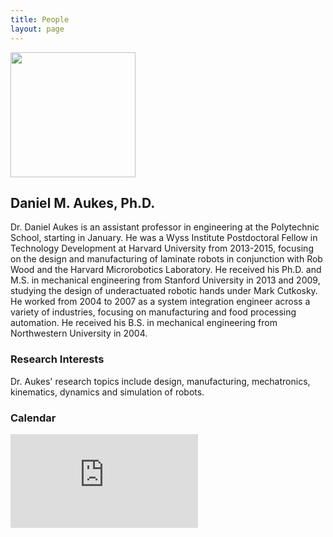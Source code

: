 ```yaml
---
title: People
layout: page
---
```


<div class="row">
  <div class="col-md-3">
    <img class="img-fluid" src="{{site.baseurl}}/assets/images/headshot-small.jpg" height="200px">
  </div>

<h2> Daniel M. Aukes, Ph.D.</h2>
<p>
Dr. Daniel Aukes is an assistant professor in engineering at the Polytechnic School, starting in January.  He was a Wyss Institute Postdoctoral Fellow in Technology Development at Harvard University from 2013-2015, focusing on the design and manufacturing of laminate robots in conjunction with Rob Wood and the Harvard Microrobotics Laboratory.  He received his Ph.D. and M.S. in mechanical engineering from Stanford University in 2013 and 2009, studying the design of underactuated robotic hands under Mark Cutkosky.  He worked from 2004 to 2007 as a system integration engineer across a variety of industries, focusing on manufacturing and food processing automation.  He received his B.S. in mechanical engineering from Northwestern University in 2004.    
</p>
</div>
<div class="row">
<h3> Research Interests</h3>
<p>
Dr. Aukes' research topics include design, manufacturing, mechatronics, kinematics, dynamics and simulation of robots.
</p>
<h3> Calendar</h3>
<div class="embed-responsive embed-responsive-16by9">
<iframe src="https://calendar.google.com/calendar/embed?mode=WEEK&amp;height=600&amp;wkst=1&amp;bgcolor=%23FFFFFF&amp;src=danaukes%40gmail.com&amp;color=%238C500B&amp;src=8i13i5fvf4elhdvgu9t09cjbg0%40group.calendar.google.com&amp;color=%23711616&amp;src=tjjatp1ble5h397ceccrgamcb4%40group.calendar.google.com&amp;color=%235F6B02&amp;ctz=America%2FPhoenix" style="border-width:0" frameborder="0" scrolling="no"></iframe>
</div>
</div>
